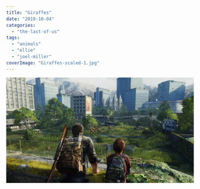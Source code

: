 ```yaml
---
title: "Giraffes"
date: "2019-10-04"
categories: 
  - "the-last-of-us"
tags: 
  - "animals"
  - "ellie"
  - "joel-miller"
coverImage: "Giraffes-scaled-1.jpg"
---
```


[![](images/Giraffes-scaled-1.jpg)](https://davidpeach.co.uk/wp-content/uploads/2023/03/Giraffes-scaled-1.jpg)
